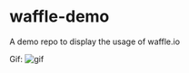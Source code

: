 # waffle-demo
A demo repo to display the usage of waffle.io

Gif:
![gif](http://media4.giphy.com/media/hZVtQgHjD8zEQ/giphy.gif)
